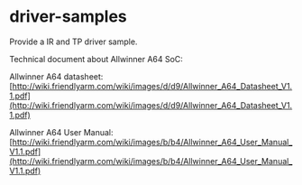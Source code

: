 # driver-samples

Provide a IR and TP driver sample.

Technical document about Allwinner A64 SoC:

Allwinner A64 datasheet: [http://wiki.friendlyarm.com/wiki/images/d/d9/Allwinner_A64_Datasheet_V1.1.pdf](http://wiki.friendlyarm.com/wiki/images/d/d9/Allwinner_A64_Datasheet_V1.1.pdf)

Allwinner A64 User Manual: [http://wiki.friendlyarm.com/wiki/images/b/b4/Allwinner_A64_User_Manual_V1.1.pdf](http://wiki.friendlyarm.com/wiki/images/b/b4/Allwinner_A64_User_Manual_V1.1.pdf)
